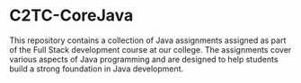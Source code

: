 # C2TC-CoreJava

This repository contains a collection of Java assignments assigned as part of the Full Stack development course at our college. The assignments cover various aspects of Java programming and are designed to help students build a strong foundation in Java development.

